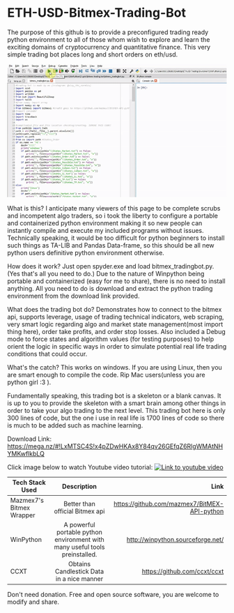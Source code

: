 # ETH-USD-Bitmex-Trading-Bot

The purpose of this github is to provide a preconfigured trading ready python environment to all of those whom wish to explore and learn the exciting domains of cryptocurrency and quantitative finance.  This very simple trading bot places long and short orders on eth/usd. 

![Output Result](https://github.com/RetributionByRevenue/ETH-USD-Bitmex-Trading-Bot/blob/master/demonstration.gif?raw=true?)

What is this?
I anticipate many viewers of this page to be complete scrubs and incompetent algo traders, so i took the liberty to configure a portable and containerized python environment making it so new people can instantly compile and execute my included programs without issues. Technically speaking, it would be too difficult for python beginners to install such things as TA-LIB and Pandas Data-frame, so this should be all new python users definitive python environment otherwise. 

How does it work?
Just open spyder.exe and load bitmex_tradingbot.py. (Yes that's all you need to do.)  Due to the nature of Winpython being portable and containerized (easy for me to share), there is no need to install anything.  All you need to do is download and extract the python trading environment from the download link provided. 

What does the trading bot do?
Demonstrates how to connect to the bitmex api, supports leverage, usage of trading technical indicators, web scraping, very smart logic regarding algo and market state management(most import thing here), order take profits, and order stop losses.  Also included a Debug mode to force states and algorithm values (for testing purposes) to help orient the logic in specific ways in order to simulate potential real life trading conditions that could occur.  

What's the catch? 
This works on windows. If you are using Linux, then you are smart enough to compile the code. Rip Mac users(unless you are python girl :3 ).

Fundamentally speaking, this trading bot is a skeleton or a blank canvas. It is up to you to provide the skeleton with a smart brain among other things in order to take your algo trading to the next level. This trading bot here is only 300 lines of code, but the one i use in real life is 1700 lines of code so there is much to be added such as machine learning. 

Download Link: https://mega.nz/#!LxMTSC4S!x4pZDwHKAx8Y84qv26GEfqZ6RlgWMAtNHYMKwflkbLQ

Click image below to watch Youtube video tutorial:
[![Link to youtube video](https://github.com/RetributionByRevenue/ETH-USD-Bitmex-Trading-Bot-Preconfigured-Python-Environment-/blob/master/thumbnail.png?raw=true)](https://www.youtube.com/watch?v=qHsNMn1rEzI&lc=z23vulyhro3exp0khacdp43aj24gv4lscs31pfbwpklw03c010c)

| Tech Stack Used   |      Description      |  Link |
|----------|:-------------:|------:|
| Mazmex7's Bitmex Wrapper |  Better than official Bitmex api | https://github.com/mazmex7/BitMEX-API-python |
| WinPython |   A powerful portable python environment with many useful tools preinstalled. | http://winpython.sourceforge.net/ |
| CCXT | Obtains Candlestick Data in a nice manner |   https://github.com/ccxt/ccxt  |

Don't need donation. Free and open source software, you are welcome to modify and share. 
